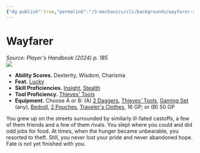 ```yaml
---
{"dg-publish":true,"permalink":"/3-mechanics/cli/backgrounds/wayfarer-xphb/","tags":["ttrpg-cli/background","ttrpg-cli/compendium/src/5e/xphb"],"noteIcon":""}
---
```


# Wayfarer
*Source: Player's Handbook (2024) p. 185*  
![](3-Mechanics/CLI/backgrounds/img/wayfarer.webp#right)

- **Ability Scores.** Dexterity, Wisdom, Charisma  
- **Feat.** [Lucky](3-Mechanics/CLI/feats/lucky-xphb.md)  
- **Skill Proficiencies.** [Insight](3-Mechanics/CLI/rules/skills.md#Insight), [Stealth](3-Mechanics/CLI/rules/skills.md#Stealth)  
- **Tool Proficiency.** [Thieves' Tools](3-Mechanics/CLI/items/thieves-tools-xphb.md)  
- **Equipment.** Choose A or B: (A) [2 Daggers](3-Mechanics/CLI/items/dagger-xphb.md), [Thieves' Tools](3-Mechanics/CLI/items/thieves-tools-xphb.md), [Gaming Set](3-Mechanics/CLI/items/gaming-set-xphb.md) (any), [Bedroll](3-Mechanics/CLI/items/bedroll-xphb.md), [2 Pouches](3-Mechanics/CLI/items/pouch-xphb.md), [Traveler's Clothes](3-Mechanics/CLI/items/travelers-clothes-xphb.md), 16 GP; or (B) 50 GP  

You grew up on the streets surrounded by similarly ill-fated castoffs, a few of them friends and a few of them rivals. You slept where you could and did odd jobs for food. At times, when the hunger became unbearable, you resorted to theft. Still, you never lost your pride and never abandoned hope. Fate is not yet finished with you.